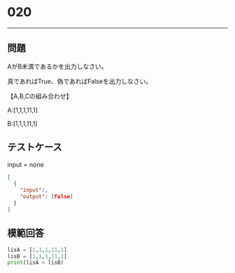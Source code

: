
# 020

---

## 問題

AがB未満であるかを出力しなさい。

真であればTrue、偽であればFalseを出力しなさい。

【A,B,Cの組み合わせ】

A:[1,1,1,11,1]

B:[1,1,1,11,1]

## テストケース

input = none

```json
[
  {
    "input":,
    "output": [False]
  }
]
```

## 模範回答

```python
lisA = [1,1,1,11,1]
lisB = [1,1,1,11,1]
print(lisA < lisB)
```
